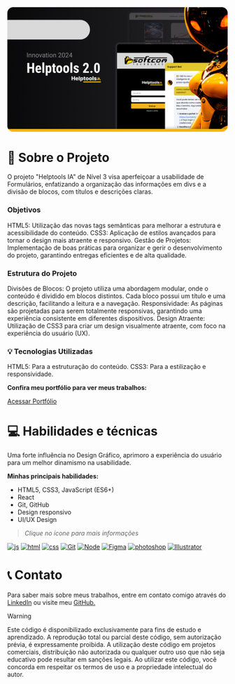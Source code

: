 <body>
    <div align="center">
        <a href="https://helptools-alpha.vercel.app/" target="_blank">
        <img src="src/assets/images/Thumbnail.png" alt="Formulário Convite" width="auto">
        </a>
    </div>
</body>

# :rocket: Sobre o Projeto
O projeto "Helptools IA" de Nível 3 visa aperfeiçoar a usabilidade de Formulários, enfatizando a organização das informações em divs e a divisão de blocos, com títulos e descrições claras.

### Objetivos
HTML5: Utilização das novas tags semânticas para melhorar a estrutura e acessibilidade do conteúdo.
CSS3: Aplicação de estilos avançados para tornar o design mais atraente e responsivo.
Gestão de Projetos: Implementação de boas práticas para organizar e gerir o desenvolvimento do projeto, garantindo entregas eficientes e de alta qualidade.

### Estrutura do Projeto
Divisões de Blocos: O projeto utiliza uma abordagem modular, onde o conteúdo é dividido em blocos distintos. Cada bloco possui um título e uma descrição, facilitando a leitura e a navegação.
Responsividade: As páginas são projetadas para serem totalmente responsivas, garantindo uma experiência consistente em diferentes dispositivos.
Design Atraente: Utilização de CSS3 para criar um design visualmente atraente, com foco na experiência do usuário (UX).

### :bulb: Tecnologias Utilizadas
HTML5: Para a estruturação do conteúdo.
CSS3: Para a estilização e responsividade.

**Confira meu portfólio para ver meus trabalhos:**

<div>
    <a href="https://felipe0424.github.io/PortfolioDev" target="_blank" rel="noopener noreferrer"> Acessar Portfólio</a>
</div>


#  :computer:	Habilidades e técnicas 
Uma forte influência no Design Gráfico, aprimoro a experiência do usuário para um melhor dinamismo na usabilidade.

**Minhas principais habilidades:**

* HTML5, CSS3, JavaScript (ES6+)
* React
* Git, GitHub
* Design responsivo
* UI/UX Design

> *Clique no ícone para mais informações*

<div align="auto">
    <a href="https://felipe0424.github.io/PortfolioDev/HTML/index.html"><img src="https://github.com/user-attachments/assets/3804386a-094d-42de-8a5d-f4dfb033ffba" alt="js" width="50"></a>
    <a href="https://felipe0424.github.io/PortfolioDev/HTML/index.html"><img src="https://github.com/user-attachments/assets/b0cd55d7-f6f0-4cf9-a90d-db45c1832215" alt="html" width="50"></a>
    <a href="https://felipe0424.github.io/PortfolioDev/HTML/index.html"><img src="https://github.com/user-attachments/assets/6bcb928a-c5f9-4030-9258-3cacee37f553" alt="css" width="50"></a>
    <a href="https://felipe0424.github.io/PortfolioDev/HTML/index.html"><img src="https://github.com/user-attachments/assets/d3813ef4-1409-40c9-9bfb-6e988f79b2c8" alt="Git" width="50"></a>
    <a href="https://felipe0424.github.io/PortfolioDev/HTML/index.html"><img src="https://github.com/user-attachments/assets/b03adba8-e155-4555-8737-2afaf449620d" alt="Node" width="50"></a>
    <a href="https://felipe0424.github.io/PortfolioDev/HTML/index.html"><img src="https://github.com/user-attachments/assets/152b6027-0e65-45ba-bdcf-c904709fa510" alt="Figma" width="50"></a>
    <a href="https://felipe0424.github.io/PortfolioDev/HTML/index.html"><img src="https://github.com/user-attachments/assets/983173f4-f907-4560-b777-7c391d62b62d" alt="photoshop" width="50"></a>
    <a href="https://felipe0424.github.io/PortfolioDev/HTML/index.html"><img src="https://github.com/user-attachments/assets/82f5702e-0d5e-4f98-8fdd-a8cdb9c8bcb7" alt="Illustrator" width="50"></a>
</div>

# :telephone_receiver:	Contato
Para saber mais sobre meus trabalhos, entre em contato comigo através do <a href="https://www.linkedin.com/in/jfeliperamos/">LinkedIn</a> ou visite meu <a href="https://felipe0424.github.io/PortfolioDev/HTML/index.html">GitHub.</a> 

<!--
<div align=center>
    <a href="https://www.linkedin.com/in/jfeliperamos/">
        <img src="https://github.com/user-attachments/assets/0350e54a-100e-4273-aa51-81aa9fce3d79" alt="LinkedIn" width="25">
    </a> 
    <a href="https://felipe0424.github.io/PortfolioDev/HTML/index.html">
        <img src="https://github.com/user-attachments/assets/3fda6271-fd40-4485-bb7c-60b927b9feae" alt="GitHub" width="25">
    </a>
</div> -->

> [!WARNING]
> Este código é disponibilizado exclusivamente para fins de estudo e aprendizado. A reprodução total ou parcial deste código, sem autorização prévia, é expressamente proibida. A utilização deste código em projetos comerciais, distribuição não autorizada ou qualquer outro uso que não seja educativo pode resultar em sanções legais. Ao utilizar este código, você concorda em respeitar os termos de uso e a propriedade intelectual do autor.